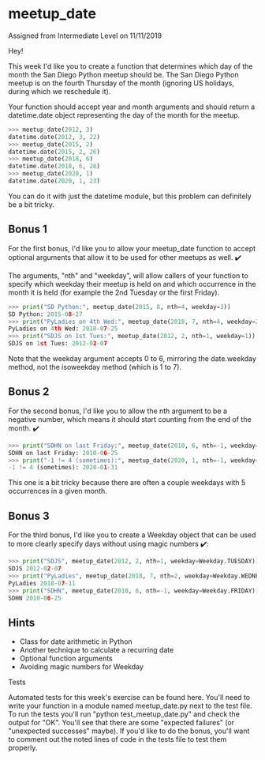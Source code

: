 
# meetup_date
Assigned from Intermediate Level on 11/11/2019

Hey!

This week I'd like you to create a function that determines which day of the month the San Diego Python meetup should be. The San Diego Python meetup is on the fourth Thursday of the month (ignoring US holidays, during which we reschedule it).

Your function should accept year and month arguments and should return a datetime.date object representing the day of the month for the meetup.

```python
>>> meetup_date(2012, 3)
datetime.date(2012, 3, 22)
>>> meetup_date(2015, 2)
datetime.date(2015, 2, 26)
>>> meetup_date(2018, 6)
datetime.date(2018, 6, 28)
>>> meetup_date(2020, 1)
datetime.date(2020, 1, 23)
```

You can do it with just the datetime module, but this problem can definitely be a bit tricky.

## Bonus 1

For the first bonus, I'd like you to allow your meetup_date function to accept optional arguments that allow it to be used for other meetups as well. ✔️

The arguments, "nth" and "weekday", will allow callers of your function to specify which weekday their meetup is held on and which occurrence in the month it is held (for example the 2nd Tuesday or the first Friday).

```python
>>> print("SD Python:", meetup_date(2015, 8, nth=4, weekday=3))
SD Python: 2015-08-27
>>> print("PyLadies on 4th Wed:", meetup_date(2018, 7, nth=4, weekday=2))
PyLadies on 4th Wed: 2018-07-25
>>> print("SDJS on 1st Tues:", meetup_date(2012, 2, nth=1, weekday=1))
SDJS on 1st Tues: 2012-02-07
````

Note that the weekday argument accepts 0 to 6, mirroring the date.weekday method, not the isoweekday method (which is 1 to 7).

## Bonus 2

For the second bonus, I'd like you to allow the nth argument to be a negative number, which means it should start counting from the end of the month. ✔️

```python
>>> print("SDHN on last Friday:", meetup_date(2010, 6, nth=-1, weekday=4))
SDHN on last Friday: 2010-06-25
>>> print("-1 != 4 (sometimes):", meetup_date(2020, 1, nth=-1, weekday=4))
-1 != 4 (sometimes): 2020-01-31
````

This one is a bit tricky because there are often a couple weekdays with 5 occurrences in a given month.

## Bonus 3

For the third bonus, I'd like you to create a Weekday object that can be used to more clearly specify days without using magic numbers ✔️:

```python
>>> print("SDJS", meetup_date(2012, 2, nth=1, weekday=Weekday.TUESDAY))
SDJS 2012-02-07
>>> print("PyLadies", meetup_date(2018, 7, nth=2, weekday=Weekday.WEDNESDAY))
PyLadies 2018-07-11
>>> print("SDHN", meetup_date(2010, 6, nth=-1, weekday=Weekday.FRIDAY))
SDHN 2010-06-25
````

## Hints
- Class for date arithmetic in Python
- Another technique to calculate a recurring date
- Optional function arguments
- Avoiding magic numbers for Weekday

Tests

Automated tests for this week's exercise can be found here. You'll need to write your function in a module named meetup_date.py next to the test file. To run the tests you'll run "python test_meetup_date.py" and check the output for "OK". You'll see that there are some "expected failures" (or "unexpected successes" maybe). If you'd like to do the bonus, you'll want to comment out the noted lines of code in the tests file to test them properly.
